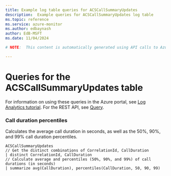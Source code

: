 ```yaml
---
title: Example log table queries for ACSCallSummaryUpdates
description:  Example queries for ACSCallSummaryUpdates log table
ms.topic: reference
ms.service: azure-monitor
ms.author: edbaynash
author: EdB-MSFT
ms.date: 11/04/2024

# NOTE:  This content is automatically generated using API calls to Azure. Any edits made on these files will be overwritten in the next run of the script. 

---
```


# Queries for the ACSCallSummaryUpdates table

For information on using these queries in the Azure portal, see [Log Analytics tutorial](/azure/azure-monitor/logs/log-analytics-tutorial). For the REST API, see [Query](/rest/api/loganalytics/query).


### Call duration percentiles  


Calculates the average call duration in seconds, as well as the 50%, 90%, and 99% call duration percentiles.  

```query
ACSCallSummaryUpdates
// Get the distinct combinations of CorrelationId, CallDuration
| distinct CorrelationId, CallDuration
// Calculate average and percentiles (50%, 90%, and 99%) of call durations (in seconds)
| summarize avg(CallDuration), percentiles(CallDuration, 50, 90, 99)
```

